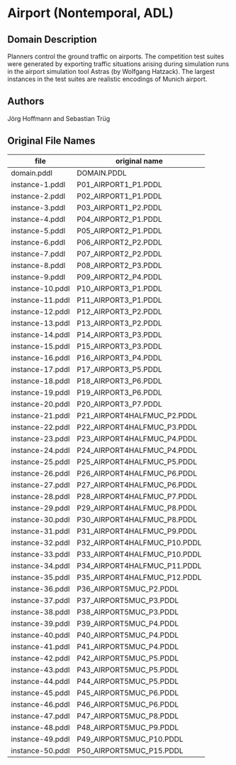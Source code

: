 # Airport (Nontemporal, ADL)

## Domain Description

Planners control the ground traffic on airports.
The competition test suites were generated by exporting traffic situations arising during simulation runs in the airport simulation tool Astras (by Wolfgang Hatzack).
The largest instances in the test suites are realistic encodings of Munich airport.

## Authors

Jörg Hoffmann and Sebastian Trüg

## Original File Names

| file             | original name                |
|------------------|------------------------------|
| domain.pddl      | DOMAIN.PDDL                  |
| instance-1.pddl  | P01_AIRPORT1_P1.PDDL         |
| instance-2.pddl  | P02_AIRPORT1_P1.PDDL         |
| instance-3.pddl  | P03_AIRPORT1_P2.PDDL         |
| instance-4.pddl  | P04_AIRPORT2_P1.PDDL         |
| instance-5.pddl  | P05_AIRPORT2_P1.PDDL         |
| instance-6.pddl  | P06_AIRPORT2_P2.PDDL         |
| instance-7.pddl  | P07_AIRPORT2_P2.PDDL         |
| instance-8.pddl  | P08_AIRPORT2_P3.PDDL         |
| instance-9.pddl  | P09_AIRPORT2_P4.PDDL         |
| instance-10.pddl | P10_AIRPORT3_P1.PDDL         |
| instance-11.pddl | P11_AIRPORT3_P1.PDDL         |
| instance-12.pddl | P12_AIRPORT3_P2.PDDL         |
| instance-13.pddl | P13_AIRPORT3_P2.PDDL         |
| instance-14.pddl | P14_AIRPORT3_P3.PDDL         |
| instance-15.pddl | P15_AIRPORT3_P3.PDDL         |
| instance-16.pddl | P16_AIRPORT3_P4.PDDL         |
| instance-17.pddl | P17_AIRPORT3_P5.PDDL         |
| instance-18.pddl | P18_AIRPORT3_P6.PDDL         |
| instance-19.pddl | P19_AIRPORT3_P6.PDDL         |
| instance-20.pddl | P20_AIRPORT3_P7.PDDL         |
| instance-21.pddl | P21_AIRPORT4HALFMUC_P2.PDDL  |
| instance-22.pddl | P22_AIRPORT4HALFMUC_P3.PDDL  |
| instance-23.pddl | P23_AIRPORT4HALFMUC_P4.PDDL  |
| instance-24.pddl | P24_AIRPORT4HALFMUC_P4.PDDL  |
| instance-25.pddl | P25_AIRPORT4HALFMUC_P5.PDDL  |
| instance-26.pddl | P26_AIRPORT4HALFMUC_P6.PDDL  |
| instance-27.pddl | P27_AIRPORT4HALFMUC_P6.PDDL  |
| instance-28.pddl | P28_AIRPORT4HALFMUC_P7.PDDL  |
| instance-29.pddl | P29_AIRPORT4HALFMUC_P8.PDDL  |
| instance-30.pddl | P30_AIRPORT4HALFMUC_P8.PDDL  |
| instance-31.pddl | P31_AIRPORT4HALFMUC_P9.PDDL  |
| instance-32.pddl | P32_AIRPORT4HALFMUC_P10.PDDL |
| instance-33.pddl | P33_AIRPORT4HALFMUC_P10.PDDL |
| instance-34.pddl | P34_AIRPORT4HALFMUC_P11.PDDL |
| instance-35.pddl | P35_AIRPORT4HALFMUC_P12.PDDL |
| instance-36.pddl | P36_AIRPORT5MUC_P2.PDDL      |
| instance-37.pddl | P37_AIRPORT5MUC_P3.PDDL      |
| instance-38.pddl | P38_AIRPORT5MUC_P3.PDDL      |
| instance-39.pddl | P39_AIRPORT5MUC_P4.PDDL      |
| instance-40.pddl | P40_AIRPORT5MUC_P4.PDDL      |
| instance-41.pddl | P41_AIRPORT5MUC_P4.PDDL      |
| instance-42.pddl | P42_AIRPORT5MUC_P5.PDDL      |
| instance-43.pddl | P43_AIRPORT5MUC_P5.PDDL      |
| instance-44.pddl | P44_AIRPORT5MUC_P5.PDDL      |
| instance-45.pddl | P45_AIRPORT5MUC_P6.PDDL      |
| instance-46.pddl | P46_AIRPORT5MUC_P6.PDDL      |
| instance-47.pddl | P47_AIRPORT5MUC_P8.PDDL      |
| instance-48.pddl | P48_AIRPORT5MUC_P9.PDDL      |
| instance-49.pddl | P49_AIRPORT5MUC_P10.PDDL     |
| instance-50.pddl | P50_AIRPORT5MUC_P15.PDDL     |
